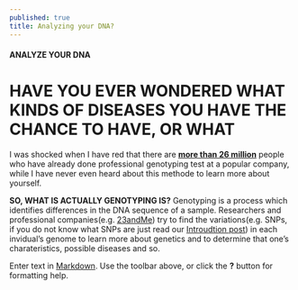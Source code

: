 ```yaml
---
published: true
title: Analyzing your DNA?
---
```

#### ANALYZE YOUR DNA

# HAVE YOU EVER WONDERED WHAT KINDS OF DISEASES YOU HAVE THE CHANCE TO HAVE, OR WHAT 

I was shocked when I have red that there are [**more than 26 million**](https://www.technologyreview.com/s/612880/more-than-26-million-people-have-taken-an-at-home-ancestry-test/) people who have already done professional genotyping test at a popular company, while I have never even heard about this methode to learn more about yourself.

**SO, WHAT IS ACTUALLY GENOTYPING IS?**
Genotyping is a process which identifies differences in the DNA sequence of a sample. Researchers and professional companies(e.g. [23andMe](https://www.23andme.com/)) try to find the variations(e.g. SNPs, if you do not know what SNPs are just read our [Introudtion post](https://juliaht.github.io/myDNA//introduction)) in each invidual’s genome to learn more about genetics and to determine that one’s charateristics, possible diseases and so. 



Enter text in [Markdown](http://daringfireball.net/projects/markdown/). Use the toolbar above, or click the **?** button for formatting help.
